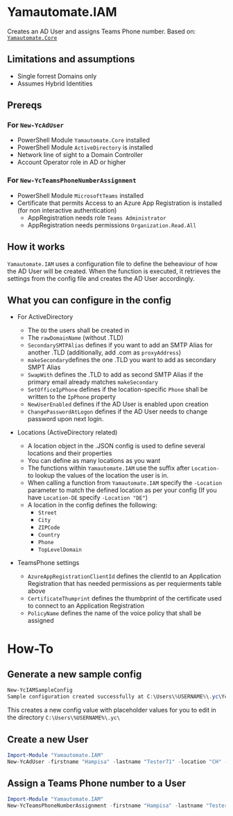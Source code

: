 # Yamautomate.IAM
Creates an AD User and assigns Teams Phone number.
Based on: [```Yamautomate.Core```](https://github.com/yamautomate/Yamautomate.Core)

## Limitations and assumptions
- Single forrest Domains only
- Assumes Hybrid Identities

## Prereqs

### For ```New-YcAdUser```
- PowerShell Module ```Yamautomate.Core``` installed
- PowerShell Module ```ActiveDirectory``` is installed
- Network line of sight to a Domain Controller
- Account Operator role in AD or higher
### For ```New-YcTeamsPhoneNumberAssignment```
- PowerShell Module ```MicrosoftTeams``` installed
- Certificate that permits Access to an Azure App Registration is installed (for non interactive authentication)
  - AppRegistration needs role ```Teams Administrator```
  - AppRegistration needs permissions ```Organization.Read.All``` 

## How it works
```Yamautomate.IAM``` uses a configuration file to define the beheaviour of how the AD User will be created. When the function is executed, it retrieves the settings from the config file and creates the AD User accordingly.

## What you can configure in the config
- For ActiveDirectory
  - The ```OU``` the users shall be created in
  - The ```rawDomainName``` (without .TLD)
  - ```SecondarySMTPAlias``` defines if you want to add an SMTP Alias for another .TLD (additionally, add .com as ```proxyAddress```)
  - ```makeSecondary```defines the one .TLD you want to add as secondary SMPT Alias
  - ```SwapWith``` defines the .TLD to add as second SMTP Alias if the primary email already matches ```makeSecondary```
  - ```SetOfficeIpPhone``` defines if the location-specific ```Phone``` shall be written to the ```IpPhone``` property
  - ```NewUserEnabled``` defines if the AD User is enabled upon creation
  - ```ChangePasswordAtLogon``` defines if the AD User needs to change password upon next login.
    
- Locations (ActiveDirectory related)
  - A location object in the .JSON config is used to define several locations and their properties
  - You can define as many locations as you want
  - The functions within ```Yamautomate.IAM``` use the suffix after ```Location-``` to lookup the values of the location the user is in.
  - When calling a function from ```Yamautomate.IAM``` specify the ```-Location``` parameter to match the defined location as per your config (If you have ```Location-DE``` specify ```-Location "DE"```)     
  - A location in the config defines the following:
    - ```Street```
    - ```City```
    - ```ZIPCode```
    - ```Country```
    - ```Phone```
    - ```TopLevelDomain```

 - TeamsPhone settings
   -  ```AzureAppRegistrationClientId``` defines the clientId to an Application Registration that has needed permissions as per requierments table above
   -  ```CertificateThumprint``` defines the thumbprint of the certificate used to connect to an Application Registration
   -  ```PolicyName``` defines the name of the voice policy that shall be assigned
    


# How-To
## Generate a new sample config
```powershell
New-YcIAMSampleConfig
Sample configuration created successfully at C:\Users\%USERNAME%\.yc\YcIAMSampleConfig.json
```
This creates a new config value with placeholder values for you to edit in the directory ```C:\Users\%USERNAME%\.yc\```

## Create a new User
```powershell
Import-Module "Yamautomate.IAM"
New-YcAdUser -firstname "Hampisa" -lastname "Tester71" -location "CH" -department "Technologies" -team "QE" -phoneNumber "+41791901245" -jobTitle "Tester" -manager "yanik.maurer" -PathToConfig "C:\temp\IdGov-NewAdUser-Config.json" -LogEnabled $true
```

## Assign a Teams Phone number to a User
```powershell
Import-Module "Yamautomate.IAM"
New-YcTeamsPhoneNumberAssignment -firstname "Hampisa" -lastname "Tester71" -location "CH" -department "Technologies" -team "QE" -phoneNumber "+41791901245" -jobTitle "Tester" -manager "yanik.maurer" -PathToConfig "C:\temp\IdGov-NewAdUser-Config.json" -LogEnabled $true
```
